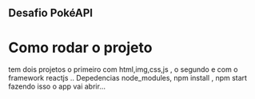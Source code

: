## Desafio PokéAPI
#  Como rodar o projeto

tem dois projetos o primeiro com html,img,css,js , o segundo e com o framework reactjs .. Depedencias   node_modules,  npm install , npm start fazendo isso o app vai abrir...


